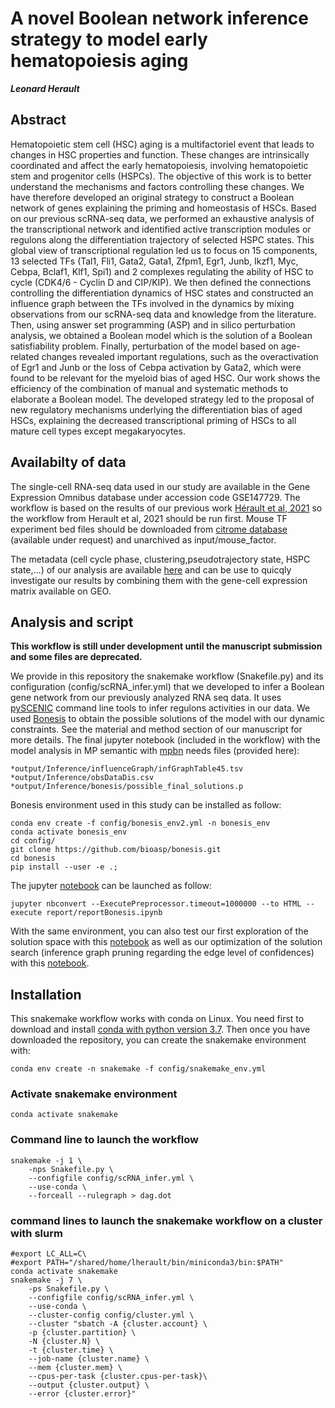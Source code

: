 
# A novel Boolean network inference strategy to model early hematopoiesis aging
***Leonard Herault***

## Abstract
Hematopoietic stem cell (HSC) aging is a multifactoriel event that leads to changes in HSC properties and function. These changes are intrinsically coordinated and affect the early hematopoiesis, involving hematopoietic stem and progenitor cells (HSPCs). The objective of this work is to better understand the mechanisms and factors controlling these changes. We have therefore developed an original strategy to construct a Boolean network of genes explaining the priming and homeostasis of HSCs. Based on our previous scRNA-seq data, we performed an exhaustive analysis of the transcriptional network and identified active transcription modules or regulons along the differentiation trajectory of selected HSPC states. This global view of transcriptional regulation led us to focus on 15 components, 13 selected TFs (Tal1, Fli1, Gata2, Gata1, Zfpm1, Egr1, Junb, Ikzf1, Myc, Cebpa, Bclaf1, Klf1, Spi1) and 2 complexes regulating the ability of HSC to cycle (CDK4/6 - Cyclin D and CIP/KIP). We then defined the connections controlling the differentiation dynamics of HSC states and constructed an influence graph between the TFs involved in the dynamics by mixing observations from our scRNA-seq data and knowledge from the literature. Then, using answer set programming (ASP) and in silico perturbation analysis, we obtained a Boolean model which is the solution of a Boolean satisfiability problem. Finally, perturbation of the model based on age-related changes revealed important regulations, such as the overactivation of Egr1 and Junb or the loss of Cebpa activation by Gata2, which were found to be relevant for the myeloid bias of aged HSC.
Our work shows the efficiency of the combination of manual and systematic methods to elaborate a Boolean model. The developed strategy led to the proposal of new regulatory mechanisms underlying the differentiation bias of aged HSCs, explaining the decreased transcriptional priming of HSCs to all mature cell types except megakaryocytes.




## Availabilty of data

The single-cell RNA-seq data used in our study are available in the Gene Expression Omnibus database under accession code GSE147729. The workflow is based on the results of our previous work [Hérault et al, 2021](https://bmcbiol.biomedcentral.com/articles/10.1186/s12915-021-00955-z) so the workflow from Herault et al, 2021 should be run first. Mouse TF experiment bed files should be downloaded from [citrome database](http://cistrome.org/db/#/) (available under request) and unarchived as input/mouse_factor.

The metadata (cell cycle phase, clustering,pseudotrajectory state, HSPC state,...) of our analysis are available [here](report/tables/sc_metadata.csv) and can be use to quicqly investigate our results by combining them with the gene-cell expression matrix available on GEO.

## Analysis and script

**This workflow is still under development until the manuscript submission and some files are deprecated.**

We provide in this repository the snakemake workflow (Snakefile.py) and its configuration (config/scRNA_infer.yml) that we developed to infer a Boolean gene network from our previously analyzed RNA seq data. It uses [pySCENIC](https://pyscenic.readthedocs.io/en/latest/) command line tools to infer regulons activities in our data. We used [Bonesis](https://github.com/bioasp/bonesis.git) to obtain the possible solutions of the model with our dynamic constraints. See the material and method section of our manuscript for more details.
The final jupyter notebook (included in the workflow) with the model analysis in MP semantic with [mpbn](https://github.com/pauleve/mpbn) needs files (provided here):

    *output/Inference/influenceGraph/infGraphTable45.tsv
    *output/Inference/obsDataDis.csv
    *output/Inference/bonesis/possible_final_solutions.p
    
Bonesis environment used in this study can be installed as follow:

    conda env create -f config/bonesis_env2.yml -n bonesis_env
    conda activate bonesis_env
    cd config/
    git clone https://github.com/bioasp/bonesis.git
    cd bonesis
    pip install --user -e .;
    
The jupyter [notebook](report/reportBonesis.ipynb) can be launched as follow:   

    jupyter nbconvert --ExecutePreprocessor.timeout=1000000 --to HTML --execute report/reportBonesis.ipynb

With the same environment, you can also test our first exploration of the solution space with this [notebook](output/Inference/bonesis/regulatory_graph_optimization.ipynbsolution_space_exploration.ipynb) as well as our optimization of the solution search (inference graph pruning regarding the edge level of confidences) with this [notebook](output/Inference/bonesis/regulatory_graph_optimization.ipynb/regulatory_graph_optimization.ipynb).

## Installation

This snakemake workflow works with conda on Linux.
You need first to download and install [conda with python version 3.7](https://docs.conda.io/en/latest/miniconda.html).
Then once you have downloaded the repository, you can create the snakemake environment with:

    conda env create -n snakemake -f config/snakemake_env.yml

### Activate snakemake environment

    conda activate snakemake

### Command line to launch the  workflow 

    snakemake -j 1 \
        -nps Snakefile.py \
        --configfile config/scRNA_infer.yml \
        --use-conda \
        --forceall --rulegraph > dag.dot

### command lines to launch the snakemake workflow on a cluster with slurm
    
    #export LC_ALL=C\
    #export PATH="/shared/home/lherault/bin/miniconda3/bin:$PATH"
    conda activate snakemake
    snakemake -j 7 \
        -ps Snakefile.py \
        --configfile config/scRNA_infer.yml \
        --use-conda \
        --cluster-config config/cluster.yml \
        --cluster "sbatch -A {cluster.account} \
        -p {cluster.partition} \
        -N {cluster.N} \
        -t {cluster.time} \
        --job-name {cluster.name} \
        --mem {cluster.mem} \
        --cpus-per-task {cluster.cpus-per-task}\
        --output {cluster.output} \
        --error {cluster.error}"
